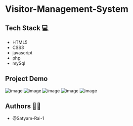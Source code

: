 # Visitor-Management-System

## Tech Stack 💻
- HTML5
- CSS3
- javascript
- php
- mySql

## Project Demo

![image](https://github.com/Satyam-Rai-1/Visitor-Management-System/assets/114327173/64bc9297-a088-45ae-a2f8-141485bf6aef)
![image](https://github.com/Satyam-Rai-1/Visitor-Management-System/assets/114327173/470a0da5-a7ac-4eed-a15a-3938500e4d38)
![image](https://github.com/Satyam-Rai-1/Visitor-Management-System/assets/114327173/58980c00-8ab4-4d31-a952-b6139d0671b7)
![image](https://github.com/Satyam-Rai-1/Visitor-Management-System/assets/114327173/c677512a-d008-490c-a7ac-7f9d3c589c44)
![image](https://github.com/Satyam-Rai-1/Visitor-Management-System/assets/114327173/69c5024e-43f6-4eb4-afa8-8b5ec49e6f22)

## Authors 👨‍💻
- @Satyam-Rai-1
